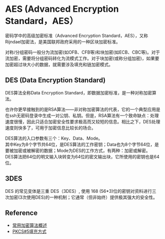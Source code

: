 # AES (Advanced Encryption Standard，AES）

密码学中的高级加密标准（Advanced Encryption Standard，AES），又称Rijndael加密法，是美国联邦政府采用的一种区块加密标准。

对称/分组密码一般分为流加密(如OFB、CFB等)和块加密(如ECB、CBC等)。对于流加密，需要将分组密码转化为流模式工作。对于块加密(或称分组加密)，如果要加密超过块大小的数据，就需要涉及填充和链加密模式。

## DES (Data Encryption Standard)

 DES算法全称Data Encryption Standard，即数据加密标准，是一种对称加密算法。

 也许你更早接触到的是RSA算法——非对称加密算法的代表，它的一个典型应用是在ssh无密码登录中生成一对公钥、私钥。但是，RSA算法有一个致命缺点：处理速度很慢，因此只适合加密安全性要求极高而又较短的信息。相比之下，DES处理速度则快多了，可用于加密信息比较长的场合。

DES算法的入口参数有三个：Key、Data、Mode。  
其中Key为8个字节共64位，是DES算法的工作密钥；Data也为8个字节64位，是要被加密或被解密的数据；Mode为DES的工作方式，有两种：加密或解密。  
DES算法把64位的明文输入块转变为64位的密文输出块，它所使用的密钥也是64位。

## 3DES

DES 的常见变体是三重 DES（3DES）, 使用 168 (56*3)位的密钥对资料进行三次加密(3次使用DES)的一种机制；它通常（但非始终）提供极其强大的安全性。

## Reference

- [常用加密算法概述](https://www.cnblogs.com/colife/p/5566789.html)
- [PKCS#5填充方式](http://blog.csdn.net/test1280/article/details/75268255)

